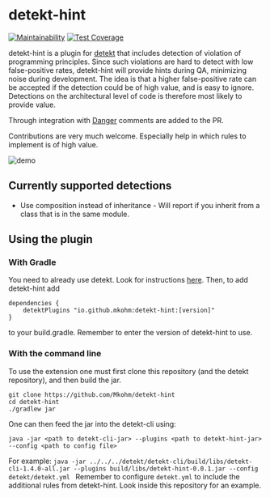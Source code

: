 # detekt-hint
[![Maintainability](https://api.codeclimate.com/v1/badges/307995daba5f21506f4d/maintainability)](https://codeclimate.com/github/Mkohm/detekt-hint/maintainability) [![Test Coverage](https://api.codeclimate.com/v1/badges/307995daba5f21506f4d/test_coverage)](https://codeclimate.com/github/Mkohm/detekt-hint/test_coverage)

detekt-hint is a plugin for [detekt](https://github.com/arturbosch/detekt) that includes detection of violation of programming principles. Since such violations are hard to detect with low false-positive rates, detekt-hint will provide hints during QA, minimizing noise during development. The idea is that a higher false-positive rate can be accepted if the detection could be of high value, and is easy to ignore. Detections on the architectural level of code is therefore most likely to provide value.

Through integration with [Danger](https://github.com/danger/danger) comments are added to the PR.

Contributions are very much welcome. Especially help in which rules to implement is of high value.

![demo](https://github.com/Mkohm/detekt-hint/demo.png)
## Currently supported detections
- Use composition instead of inheritance - Will report if you inherit from a class that is in the same module.

## Using the plugin

### With Gradle
You need to already use detekt. Look for instructions [here](https://github.com/arturbosch/detekt). Then, to add detekt-hint add 
```
dependencies {
    detektPlugins "io.github.mkohm:detekt-hint:[version]"
}
```
to your build.gradle. Remember to enter the version of detekt-hint to use.

### With the command line
To use the extension one must first clone this repository (and the detekt repository), and then build the jar.
```
git clone https://github.com/Mkohm/detekt-hint
cd detekt-hint
./gradlew jar
```

One can then feed the jar into the detekt-cli using: 
```
java -jar <path to detekt-cli-jar> --plugins <path to detekt-hint-jar> --config <path to config file>
```
For example: `java -jar ../../../detekt/detekt-cli/build/libs/detekt-cli-1.4.0-all.jar --plugins build/libs/detekt-hint-0.0.1.jar --config detekt/detekt.yml
`
Remember to configure `detekt.yml` to include the additional rules from detekt-hint. Look inside this repository for an example.
